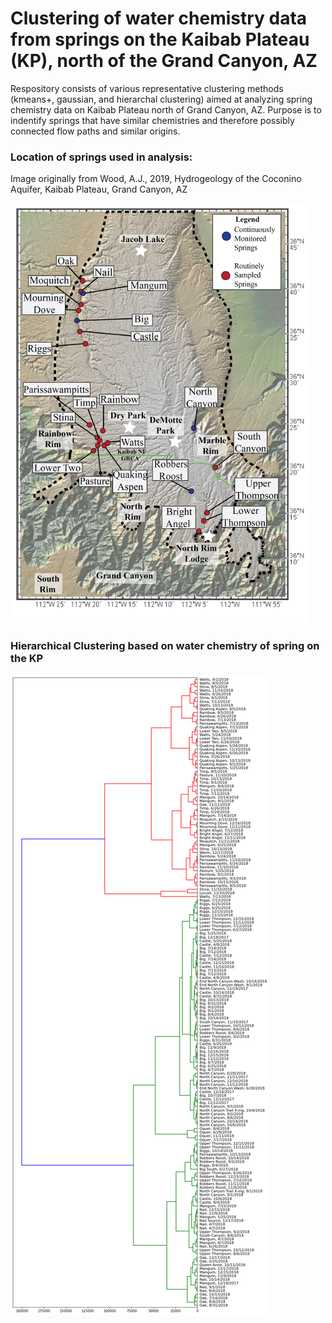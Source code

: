 # Clustering of water chemistry data from springs on the Kaibab Plateau (KP), north of the Grand Canyon, AZ

Respository consists of various representative clustering methods (kmeans+, gaussian, and hierarchal clustering) aimed at analyzing spring chemistry data on Kaibab Plateau north of Grand Canyon, AZ.  Purpose is to indentify springs that have similar chemistries and therefore possibly connected flow paths and similar origins.


### Location of springs used in analysis:

Image originally from Wood, A.J., 2019, Hydrogeology of the Coconino Aquifer, Kaibab Plateau, Grand Canyon, AZ

![Location of springs used in analysis](/KP_springs.png)


### Hierarchical Clustering based on water chemistry of spring on the KP

![Hierarchical Clustering based on water chemistry of spring on the KP](/h_cluster_KP-Springs.png)

